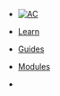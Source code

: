 <!-- docs/_sidebar.md -->

* [![AC](https://puzzlelang.org/assets/puzzle.png "PUZZLE. Abstract Code")]()

* [Learn](?id=puzzle)

* [Guides](chapters/GUIDES.md)

* [Modules](chapters/modules/index.md)

* <a href="https://github.com/puzzlelang/puzzle" target="_blank" class="" style="margin:0px 10px"><span class="fab fa-github"></span></a>
 <a href="https://www.npmjs.com/package/puzzlelang" class="" target="_blank" style="margin:0px 10px"><span class="fab fa-npm"></span></a>

<!--
* [Abstract Code Magazine](https://abstractcode.org)-->